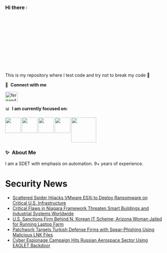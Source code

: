 ### Hi there <a href="https://www.gautamkrishnar.com/"><img src="https://media.giphy.com/media/hvRJCLFzcasrR4ia7z/giphy.gif" width="5%"></a>
This is my repository where I test code and try not to break my code :rofl:

🔗 &nbsp;**Connect with me**
<p align="left">
<a href="https://linkedin.com/in/fernandorlcruz" target="blank"><img align="center" src="https://raw.githubusercontent.com/rahuldkjain/github-profile-readme-generator/master/src/images/icons/Social/linked-in-alt.svg" alt="fernando cruz" height="30" width="40" /></a>
  
📊 &nbsp;**I am currently focused on:**

<img align="left" width='50' height='50' src="https://cdn.jsdelivr.net/gh/devicons/devicon/icons/python/python-original-wordmark.svg" />
<img align="left" width='50' height='50' src="https://cdn.jsdelivr.net/gh/devicons/devicon/icons/csharp/csharp-original.svg" />
<img align="left" width='50' height='50' src="https://cdn.jsdelivr.net/gh/devicons/devicon/icons/jenkins/jenkins-original.svg" />
<img align="left" width='50' height='50' src="https://www.svgrepo.com/show/306098/githubactions.svg" />
<img width='80' height='80' src="https://cdn2.vectorstock.com/i/1000x1000/64/81/security-testing-concept-icon-safety-audit-key-vector-29166481.jpg" />
          
          
  
### ✨&nbsp; About Me

I am a SDET with emphasis on automation. 9+ years of experience.

# Security News
<!-- BLOG-POST-LIST:START -->
- [Scattered Spider Hijacks VMware ESXi to Deploy Ransomware on Critical U.S. Infrastructure](https://thehackernews.com/2025/07/scattered-spider-hijacks-vmware-esxi-to.html)
- [Critical Flaws in Niagara Framework Threaten Smart Buildings and Industrial Systems Worldwide](https://thehackernews.com/2025/07/critical-flaws-in-niagara-framework.html)
- [U.S. Sanctions Firm Behind N. Korean IT Scheme; Arizona Woman Jailed for Running Laptop Farm](https://thehackernews.com/2025/07/us-sanctions-firm-behind-n-korean-it.html)
- [Patchwork Targets Turkish Defense Firms with Spear-Phishing Using Malicious LNK Files](https://thehackernews.com/2025/07/patchwork-targets-turkish-defense-firms.html)
- [Cyber Espionage Campaign Hits Russian Aerospace Sector Using EAGLET Backdoor](https://thehackernews.com/2025/07/cyber-espionage-campaign-hits-russian.html)
<!-- BLOG-POST-LIST:END -->

